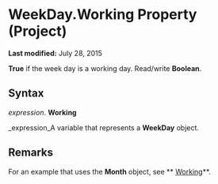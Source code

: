 
# WeekDay.Working Property (Project)

 **Last modified:** July 28, 2015

 **True** if the week day is a working day. Read/write **Boolean**.

## Syntax

 _expression_. **Working**

 _expression_A variable that represents a  **WeekDay** object.


## Remarks

For an example that uses the  **Month** object, see ** [Working](6fa33218-2cf0-dbe4-af31-514c7c83a047.md)**.


